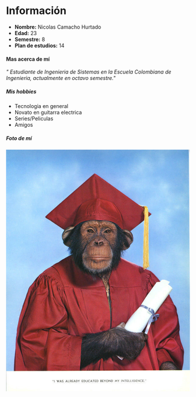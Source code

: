 # Información

- **Nombre:** Nicolas Camacho Hurtado
- **Edad:** 23
- **Semestre:** 8
- **Plan de estudios:** 14

#### Mas acerca de mí

_" Estudiante de Ingenieria de Sistemas en la Escuela Colombiana de Ingenieria, actualmente en octavo semestre."_

##### Mis hobbies

- Tecnologia en general
- Novato en guitarra electrica
- Series/Peliculas
- Amigos

##### Foto de mí

![Mono](https://github.com/Haatom/Laboratorio-1/blob/master/NicolasCamacho/mono.jpg)

